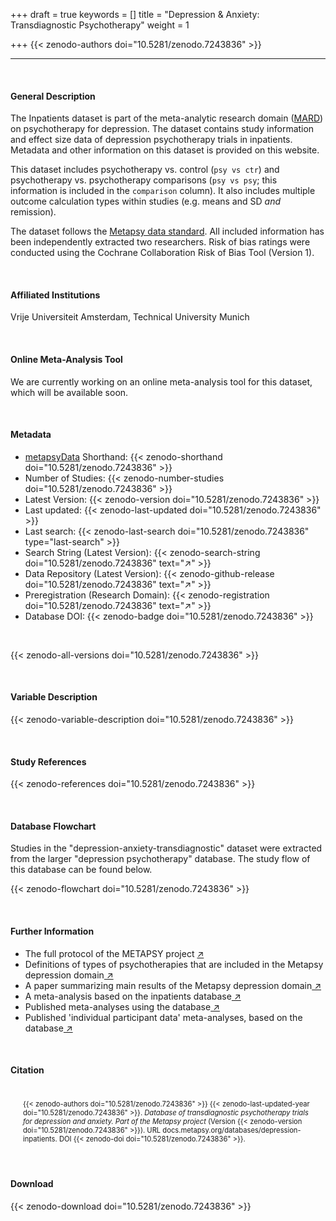 +++
draft = true
keywords = []
title = "Depression & Anxiety: Transdiagnostic Psychotherapy"
weight = 1

+++
{{< zenodo-authors doi="10.5281/zenodo.7243836" >}}

***

<br>

#### General Description

The Inpatients dataset is part of the meta-analytic research domain ([MARD](https://docs.metapsy.org/uploads/ebmental-2022-300509.pdf)) on psychotherapy for depression. The dataset contains study information and effect size data of depression psychotherapy trials in inpatients. Metadata and other information on this dataset is provided on this website.

This dataset includes psychotherapy vs. control (`psy vs ctr`) and psychotherapy vs. psychotherapy comparisons (`psy vs psy`; this information is included in the `comparison` column). It also includes multiple outcome calculation types within studies (e.g. means and SD _and_ remission).

The dataset follows the [Metapsy data standard](https://docs.metapsy.org/data-preparation/format/). All included information has been independently extracted two researchers. Risk of bias ratings were conducted using the Cochrane Collaboration Risk of Bias Tool (Version 1).

<br>

#### Affiliated Institutions

Vrije Universiteit Amsterdam, Technical University Munich

<br>

#### Online Meta-Analysis Tool

We are currently working on an online meta-analysis tool for this dataset, which will be available soon.

<br>

#### Metadata

* <a href="https://data.metapsy.org" target="_blank">metapsyData</a> Shorthand: {{< zenodo-shorthand doi="10.5281/zenodo.7243836" >}}
* Number of Studies: {{< zenodo-number-studies doi="10.5281/zenodo.7243836" >}}
* Latest Version: {{< zenodo-version doi="10.5281/zenodo.7243836" >}}
* Last updated: {{< zenodo-last-updated doi="10.5281/zenodo.7243836" >}}
* Last search: {{< zenodo-last-search doi="10.5281/zenodo.7243836" type="last-search" >}}
* Search String (Latest Version): {{< zenodo-search-string doi="10.5281/zenodo.7243836" text="↗" >}}
* Data Repository (Latest Version): {{< zenodo-github-release doi="10.5281/zenodo.7243836" text="↗" >}}
* Preregistration (Research Domain): {{< zenodo-registration doi="10.5281/zenodo.7243836" text="↗" >}}
* Database DOI: {{< zenodo-badge doi="10.5281/zenodo.7243836" >}}

<br>

{{< zenodo-all-versions doi="10.5281/zenodo.7243836" >}}

<br>

#### Variable Description

{{< zenodo-variable-description doi="10.5281/zenodo.7243836" >}}

<br>

#### Study References

{{< zenodo-references doi="10.5281/zenodo.7243836" >}}

<br>

#### Database Flowchart

Studies in the "depression-anxiety-transdiagnostic" dataset were extracted from the larger "depression psychotherapy" database. The study flow of this database can be found below.

{{< zenodo-flowchart doi="10.5281/zenodo.7243836" >}}

<br>

#### Further Information

<ul>
<li>The full protocol of the METAPSY project <a href="/uploads/protocol.pdf" target="_blank">↗</a></li>
<li>Definitions of types of psychotherapies that are included in the Metapsy depression domain<a href="/uploads/psychotherapies.pdf" target="_blank"> ↗</a></li>
<li>A paper summarizing main results of the Metapsy depression domain<a href="/uploads/summary_metapsy.pdf" target="_blank"> ↗</a></li>
<li>A meta-analysis based on the inpatients database<a href="https://www.sciencedirect.com/science/article/pii/S0165032721002421" target="_blank"> ↗</a></li>
<li>Published meta-analyses using the database<a href="/uploads/published_meta_analyses.pdf" target="_blank"> ↗</a></li>
<li>Published 'individual participant data'  meta-analyses, based on the database<a href="/uploads/ipd_ma.pdf" target="_blank"> ↗</a></li>
</ul>

<br>

#### Citation

<div class="citation" style='background-color: var(--body-color); padding: 20px 20px 20px 20px; font-size: 80%; -webkit-filter: grayscale(100%); filter: grayscale(100%);'>
{{< zenodo-authors doi="10.5281/zenodo.7243836" >}}
{{< zenodo-last-updated-year doi="10.5281/zenodo.7243836" >}}.
<i>Database of transdiagnostic psychotherapy trials for depression and anxiety. Part of the Metapsy project </i>
(Version {{< zenodo-version doi="10.5281/zenodo.7243836" >}}).
URL docs.metapsy.org/databases/depression-inpatients.
DOI {{< zenodo-doi doi="10.5281/zenodo.7243836" >}}.
</div>

<br>

#### Download

{{< zenodo-download doi="10.5281/zenodo.7243836" >}}

<br></br>